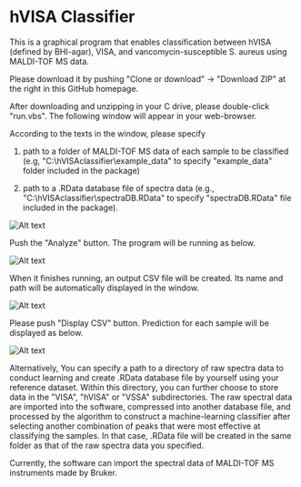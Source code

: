 # hVISA Classifier

This is a graphical program that enables classification between hVISA (defined by BHI-agar), VISA, and vancomycin-susceptible S. aureus using MALDI-TOF MS data.  

Please download it by pushing "Clone or download" -> "Download ZIP" at the right in this GitHub homepage.

After downloading and unzipping in your C drive, please double-click "run.vbs".  The following window will appear in your web-browser.  

According to the texts in the window, please specify 
1) path to a folder of MALDI-TOF MS data of each sample to be classified (e.g, "C:\hVISAclassifier\example_data" to specify "example_data" folder included in the package)

2) path to a .RData database file of spectra data (e.g., "C:\hVISAclassifier\spectraDB.RData" to specify "spectraDB.RData" file included in the package). 

![Alt text](http://yahara.hustle.ne.jp/projects/hVISAclassifier_main_window1.png "hVISAclassifier_main_window1")

Push the "Analyze" button.  The program will be running as below.


![Alt text](http://yahara.hustle.ne.jp/projects/hVISAclassifier_main_window3.png "hVISAclassifier_main_window3")

When it finishes running, an output CSV file will be created.  Its name and path will be automatically displayed in the window.

![Alt text](http://yahara.hustle.ne.jp/projects/hVISAclassifier_main_window4.png "hVISAclassifier_main_window4")

Please push "Display CSV" button.  Prediction for each sample will be displayed as below.

![Alt text](http://yahara.hustle.ne.jp/projects/hVISAclassifier_main_window5.png "hVISAclassifier_main_window5")

Alternatively, You can specify a path to a directory of raw spectra data to conduct learning and create .RData database file by yourself using your reference dataset.  Within this directory, you can further choose to store data in the "VISA", "hVISA" or "VSSA" subdirectories. The raw spectral data are imported into the software, compressed into another database file, and processed by the algorithm to construct a machine-learning classifier after selecting another combination of peaks that were most effective at classifying the samples.  In that case, .RData file will be created in the same folder as that of the raw spectra data you specified.

Currently, the software can import the spectral data of MALDI-TOF MS instruments made by Bruker.
